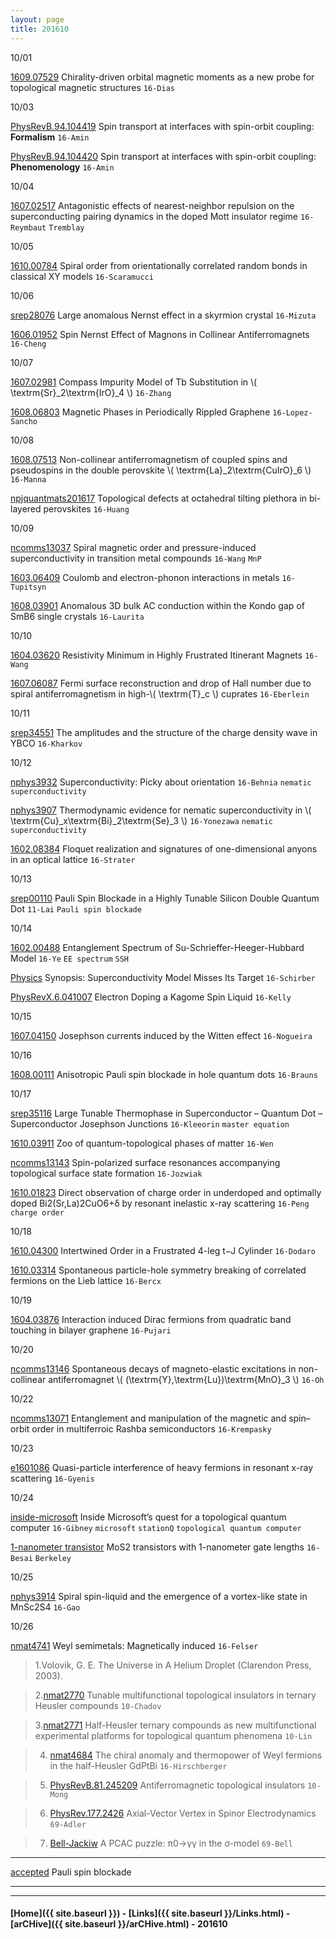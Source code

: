 ```yaml
---
layout: page
title: 201610
---
```



10/01


[1609.07529](https://arxiv.org/abs/1609.07529) Chirality-driven orbital magnetic moments as a new probe for topological magnetic structures `16-Dias`

10/03

[PhysRevB.94.104419](http://journals.aps.org/prb/abstract/10.1103/PhysRevB.94.104419) Spin transport at interfaces with spin-orbit coupling: **Formalism** `16-Amin`

[PhysRevB.94.104420](http://journals.aps.org/prb/abstract/10.1103/PhysRevB.94.104420) Spin transport at interfaces with spin-orbit coupling: **Phenomenology** `16-Amin`



10/04

[1607.02517](https://arxiv.org/abs/1607.02517) Antagonistic effects of nearest-neighbor repulsion on the superconducting pairing dynamics in the doped Mott insulator regime `16-Reymbaut` `Tremblay`

10/05

[1610.00784](https://arxiv.org/abs/1610.00784) Spiral order from orientationally correlated random bonds in classical XY models `16-Scaramucci`

10/06

[srep28076](http://www.nature.com/articles/srep28076) Large anomalous Nernst effect in a skyrmion crystal `16-Mizuta`

[1606.01952](https://arxiv.org/abs/1606.01952) Spin Nernst Effect of Magnons in Collinear Antiferromagnets `16-Cheng`

10/07

[1607.02981](https://arxiv.org/abs/1607.02981) Compass Impurity Model of Tb Substitution in \\( \textrm{Sr}_2\textrm{IrO}_4 \\) `16-Zhang`

[1608.06803](https://arxiv.org/abs/1608.06803) Magnetic Phases in Periodically Rippled Graphene `16-Lopez-Sancho`

10/08

[1608.07513](https://arxiv.org/abs/1608.07513) Non-collinear antiferromagnetism of coupled spins and pseudospins in the double perovskite \\( \textrm{La}_2\textrm{CuIrO}_6 \\) `16-Manna`

[npjquantmats201617](http://www.nature.com/articles/npjquantmats201617) Topological defects at octahedral tilting plethora in bi-layered perovskites `16-Huang`

10/09

[ncomms13037](http://www.nature.com/articles/ncomms13037) Spiral magnetic order and pressure-induced superconductivity in transition metal compounds `16-Wang` `MnP`

[1603.06409](https://arxiv.org/abs/1603.06409) Coulomb and electron-phonon interactions in metals `16-Tupitsyn`

[1608.03901](https://arxiv.org/abs/1608.03901) Anomalous 3D bulk AC conduction within the Kondo gap of SmB6 single crystals `16-Laurita`


10/10

[1604.03620](https://arxiv.org/abs/1604.03620) Resistivity Minimum in Highly Frustrated Itinerant Magnets `16-Wang`


[1607.06087](https://arxiv.org/abs/1607.06087) Fermi surface reconstruction and drop of Hall number due to spiral antiferromagnetism in high-\\( \textrm{T}_c \\) cuprates `16-Eberlein`


10/11

[srep34551](http://www.nature.com/articles/srep34551) The amplitudes and the structure of the charge density wave in YBCO `16-Kharkov`

10/12

[nphys3932](http://www.nature.com/nphys/journal/vaop/ncurrent/full/nphys3932.html) Superconductivity: Picky about orientation `16-Behnia` `nematic superconductivity`

[nphys3907](http://www.nature.com/nphys/journal/vaop/ncurrent/full/nphys3907.html) Thermodynamic evidence for nematic superconductivity in \\( \textrm{Cu}_x\textrm{Bi}_2\textrm{Se}_3 \\) `16-Yonezawa` `nematic superconductivity`

[1602.08384](https://arxiv.org/abs/1602.08384) Floquet realization and signatures of one-dimensional anyons in an optical lattice `16-Strater`


10/13

[srep00110](http://www.nature.com/articles/srep00110) Pauli Spin Blockade in a Highly Tunable Silicon Double Quantum Dot `11-Lai` `Pauli spin blockade`

10/14

[1602.00488](https://arxiv.org/abs/1602.00488) Entanglement Spectrum of Su-Schrieffer-Heeger-Hubbard Model `16-Ye` `EE spectrum` `SSH`

[Physics](http://physics.aps.org/synopsis-for/10.1103/PhysRevX.6.041007) Synopsis: Superconductivity Model Misses Its Target `16-Schirber`

[PhysRevX.6.041007](http://journals.aps.org/prx/abstract/10.1103/PhysRevX.6.041007) Electron Doping a Kagome Spin Liquid `16-Kelly`

10/15

[1607.04150](https://arxiv.org/abs/1607.04150) Josephson currents induced by the Witten effect `16-Nogueira`


10/16

[1608.00111](https://arxiv.org/abs/1608.00111) Anisotropic Pauli spin blockade in hole quantum dots `16-Brauns`

10/17


[srep35116](http://www.nature.com/articles/srep35116) Large Tunable Thermophase in Superconductor – Quantum Dot – Superconductor Josephson Junctions `16-Kleeorin` `master equation`

[1610.03911](https://arxiv.org/abs/1610.03911) Zoo of quantum-topological phases of matter `16-Wen`

[ncomms13143](http://www.nature.com/articles/ncomms13143) Spin-polarized surface resonances accompanying topological surface state formation `16-Jozwiak`


[1610.01823](https://arxiv.org/abs/1610.01823) Direct observation of charge order in underdoped and optimally doped Bi2(Sr,La)2CuO6+δ by resonant inelastic x-ray scattering `16-Peng` `charge order`

10/18

[1610.04300](https://arxiv.org/abs/1610.04300) Intertwined Order in a Frustrated 4-leg t−J Cylinder `16-Dodaro`

[1610.03314](https://arxiv.org/abs/1610.03314) Spontaneous particle-hole symmetry breaking of correlated fermions on the Lieb lattice `16-Bercx`

10/19


[1604.03876](https://arxiv.org/abs/1604.03876) Interaction induced Dirac fermions from quadratic band touching in bilayer graphene `16-Pujari`


10/20

[ncomms13146](http://www.nature.com/articles/ncomms13146) Spontaneous decays of magneto-elastic excitations in non-collinear antiferromagnet \\( (\textrm{Y},\textrm{Lu})\textrm{MnO}_3 \\) `16-Oh`


10/22

[ncomms13071](http://www.nature.com/articles/ncomms13071) Entanglement and manipulation of the magnetic and spin–orbit order in multiferroic Rashba semiconductors `16-Krempasky`

10/23

[e1601086](http://advances.sciencemag.org/content/2/10/e1601086.full) Quasi-particle interference of heavy fermions in resonant x-ray scattering `16-Gyenis`

10/24

[inside-microsoft](http://www.nature.com/news/inside-microsoft-s-quest-for-a-topological-quantum-computer-1.20774) Inside Microsoft’s quest for a topological quantum computer `16-Gibney` `microsoft` `stationQ` `topological quantum computer`


[1-nanometer transistor](http://science.sciencemag.org/content/354/6308/99) MoS2 transistors with 1-nanometer gate lengths `16-Besai` `Berkeley`


10/25

[nphys3914](http://www.nature.com/nphys/journal/vaop/ncurrent/full/nphys3914.html) Spiral spin-liquid and the emergence of a vortex-like state in MnSc2S4 `16-Gao`

10/26

[nmat4741](http://www.nature.com/nmat/journal/v15/n11/full/nmat4741.html) Weyl semimetals: Magnetically induced `16-Felser`

> 1.Volovik, G. E. The Universe in A Helium Droplet (Clarendon Press, 2003).

> 2.[nmat2770](http://www.nature.com/nmat/journal/v9/n7/full/nmat2770.html) Tunable multifunctional topological insulators in ternary Heusler compounds `10-Chadov`

> 3.[nmat2771](http://www.nature.com/nmat/journal/v9/n7/full/nmat2771.html) Half-Heusler ternary compounds as new multifunctional experimental platforms for topological quantum phenomena `10-Lin`

> 4. [nmat4684](http://www.nature.com/nmat/journal/v15/n11/full/nmat4684.html) The chiral anomaly and thermopower of Weyl fermions in the half-Heusler GdPtBi
`16-Hirschberger`

> 5. [PhysRevB.81.245209](http://journals.aps.org/prb/abstract/10.1103/PhysRevB.81.245209) Antiferromagnetic topological insulators `10-Mong`

> 6. [PhysRev.177.2426](http://journals.aps.org/pr/abstract/10.1103/PhysRev.177.2426) Axial-Vector Vertex in Spinor Electrodynamics `69-Adler`

> 7. [Bell-Jackiw](http://link.springer.com/article/10.1007%2FBF02823296) A PCAC puzzle: π0→γγ in the σ-model `69-Bell`





---

[accepted](http://journals.aps.org/prl/accepted/5907dYd3Cc412752804b6cc4beddf3da7eb167ae7) Pauli spin blockade


---



---


#### [Home]({{ site.baseurl }}) - [Links]({{ site.baseurl }}/Links.html) - [arCHive]({{ site.baseurl }}/arCHive.html) - 201610
